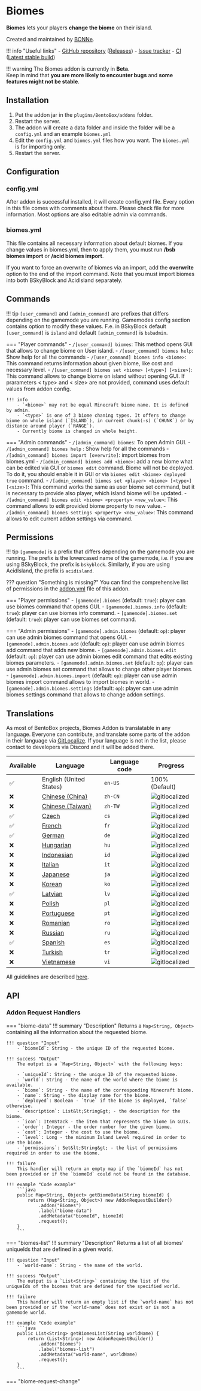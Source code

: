 # Biomes

**Biomes** lets your players **change the biome** on their island.

Created and maintained by [BONNe](https://github.com/BONNe).

!!! info "Useful links"
    - [GitHub repository](https://github.com/BentoBoxWorld/Biomes) ([Releases](https://github.com/BentoBoxWorld/Biomes/releases))
    - [Issue tracker](https://github.com/BentoBoxWorld/Biomes/issues)
    - [CI](https://ci.codemc.org/job/BentoBoxWorld/job/Biomes) ([Latest stable build](https://ci.codemc.io/job/BentoBoxWorld/job/Biomes/lastStableBuild/))

!!! warning
    The Biomes addon is currently in **Beta**.  
    Keep in mind that **you are more likely to encounter bugs** and **some features might not be stable**.  

## Installation

1. Put the addon jar in the `plugins/BentoBox/addons` folder.
2. Restart the server.
3. The addon will create a data folder and inside the folder will be a `config.yml` and an example `biomes.yml`
4. Edit the `config.yml` and `biomes.yml` files how you want. The `biomes.yml` is for importing only.
5. Restart the server.

## Configuration

### config.yml

After addon is successful installed, it will create config.yml file. Every option in this file comes with comments about them. Please check file for more information.
Most options are also editable admin via commands.

### biomes.yml

This file contains all necessary information about default biomes. 
If you change values in biomes.yml, then to apply them, you must run **/bsb biomes import** or **/acid biomes import**.

If you want to force an overwrite of biomes via an import, add the **overwrite** option to the end of the import command.
Note that you must import biomes into both BSkyBlock and AcidIsland separately.

## Commands

!!! tip
    `[user_command]` and `[admin_command]` are prefixes that differs depending on the gamemode you are running. Gamemodes config section contains option to modify these values.
    F.e. in BSkyBlock default `[user_command]` is `island` and default `[admin_command]` is `bsbadmin`. 

=== "Player commands"
    - `/[user_command] biomes`: This method opens GUI that allows to change biome on User island.
    - `/[user_command] biomes help`: Show help for all the commands
    - `/[user_command] biomes info <biome>`: This command returns information about given biome, like cost and necessary level.
    - `/[user_command] biomes set <biome> [<type>] [<size>]`: This command allows to change biome on island without opening GUI. If prarameters < type> and < size> are not provided, command uses default values from addon config.

    !!! info
        - `<biome>` may not be equal Minecraft biome name. It is defined by admin.
        - `<type>` is one of 3 biome chaning types. It offers to change biome on whole island (`ISLAND`), in current chunk(-s) (`CHUNK`) or by distance around player (`RANGE`).
        - Currently biome is changed in whole height.

=== "Admin commands"
    - `/[admin_command] biomes`: To open Admin GUI. 
    - `/[admin_command] biomes help` : Show help for all the commands
    - `/[admin_command] biomes import [overwrite]`: import biomes from biomes.yml
    - `/[admin_command] biomes add <biome>`: add a new biome what can be edited via GUI or `biomes edit` command. Biome will not be deployed. To do it, you should enable it in GUI or via `biomes edit <biome> deployed true` command.
    - `/[admin_command] biomes set <player> <biome> [<type>] [<size>]`: This command works the same as user biome set command, but it is necessary to provide also player, which island biome will be updated.
    - `/[admin_command] biomes edit <biome> <property> <new_value>`: This command allows to edit provided biome property to new value. 
    - `/[admin_command] biomes settings <property> <new_value>`: This command allows to edit current addon settings via command. 

## Permissions

!!! tip
    `[gamemode]` is a prefix that differs depending on the gamemode you are running.
    The prefix is the lowercased name of the gamemode, i.e. if you are using BSkyBlock, the prefix is `bskyblock`.
    Similarly, if you are using AcidIsland, the prefix is `acidisland`.

??? question "Something is missing?"
    You can find the comprehensive list of permissions in the [addon.yml](https://github.com/BentoBoxWorld/Biomes/blob/develop/src/main/resources/addon.yml) file of this addon.

=== "Player permissions"
    - `[gamemode].biomes` (default: `true`): player can use biomes command that opens GUI.
    - `[gamemode].biomes.info` (default: `true`): player can use biomes info command.
    - `[gamemode].biomes.set` (default: `true`): player can use biomes set command.

=== "Admin permissions"
    - `[gamemode].admin.biomes` (default: `op`): player can use admin biomes command that opens GUI.
    - `[gamemode].admin.biomes.add` (default: `op`): player can use admin biomes add command that adds new biome.
    - `[gamemode].admin.biomes.edit` (default: `op`): player can use admin biomes edit command that edits existing biomes parameters.
    - `[gamemode].admin.biomes.set` (default: `op`): player can use admin biomes set command that allows to change other player biomes.
    - `[gamemode].admin.biomes.import` (default: `op`): player can use admin biomes import command allows to import biomes in world.
    - `[gamemode].admin.biomes.settings` (default: `op`): player can use admin biomes settings command that allows to change addon settings.

## Translations

As most of BentoBox projects, Biomes Addon is translatable in any language. Everyone can contribute, and translate some parts of the addon in their language via [GitLocalize](https://gitlocalize.com/repo/2894).
If your language is not in the list, please contact to developers via Discord and it will be added there.

| Available | Language | Language code | Progress |
| --- | ---------- | --- | ----------- |
| ✅ | English (United States) | `en-US` | 100% (Default) |
| ❌ | [Chinese (China)](https://gitlocalize.com/repo/2894/zh-CN/src/main/resources/locales) | `zh-CN` | ![gitlocalized](https://gitlocalize.com/repo/2894/zh-CN//badge.svg) |
| ❌ | [Chinese (Taiwan)](https://gitlocalize.com/repo/2894/zh-TW/src/main/resources/locales) | `zh-TW` | ![gitlocalized](https://gitlocalize.com/repo/2894/zh-TW//badge.svg) |
| ✅ | [Czech](https://gitlocalize.com/repo/2894/cs/src/main/resources/locales) | `cs` | ![gitlocalized](https://gitlocalize.com/repo/2894/cs/badge.svg) |
| ✅ | [French](https://gitlocalize.com/repo/2894/fr/src/main/resources/locales) | `fr` | ![gitlocalized](https://gitlocalize.com/repo/2894/fr/badge.svg) |
| ✅ | [German](https://gitlocalize.com/repo/2894/de/src/main/resources/locales) | `de` | ![gitlocalized](https://gitlocalize.com/repo/2894/de/badge.svg) |
| ❌ | [Hungarian](https://gitlocalize.com/repo/2894/hu/src/main/resources/locales) | `hu` | ![gitlocalized](https://gitlocalize.com/repo/2894/hu/badge.svg) |
| ❌ | [Indonesian](https://gitlocalize.com/repo/2894/id/src/main/resources/locales) | `id` | ![gitlocalized](https://gitlocalize.com/repo/2894/id/badge.svg) |
| ❌ | [Italian](https://gitlocalize.com/repo/2894/it/src/main/resources/locales) | `it` | ![gitlocalized](https://gitlocalize.com/repo/2894/it/badge.svg) |
| ❌ | [Japanese](https://gitlocalize.com/repo/2894/ja/src/main/resources/locales) | `ja` | ![gitlocalized](https://gitlocalize.com/repo/2894/ja/badge.svg) |
| ❌ | [Korean](https://gitlocalize.com/repo/2894/ko/src/main/resources/locales) | `ko` | ![gitlocalized](https://gitlocalize.com/repo/2894/ko/badge.svg) |
| ✅ | [Latvian](https://gitlocalize.com/repo/2894/lv/src/main/resources/locales) | `lv` | ![gitlocalized](https://gitlocalize.com/repo/2894/lv/badge.svg) |
| ❌ | [Polish](https://gitlocalize.com/repo/2894/pl/src/main/resources/locales) | `pl` | ![gitlocalized](https://gitlocalize.com/repo/2894/pl/badge.svg) |
| ❌ | [Portuguese](https://gitlocalize.com/repo/2894/pt/src/main/resources/locales) | `pt` | ![gitlocalized](https://gitlocalize.com/repo/2894/pt/badge.svg) |
| ❌ | [Romanian](https://gitlocalize.com/repo/2894/ro/src/main/resources/locales) | `ro` | ![gitlocalized](https://gitlocalize.com/repo/2894/ro/badge.svg) |
| ❌ | [Russian](https://gitlocalize.com/repo/2894/ru/src/main/resources/locales) | `ru` | ![gitlocalized](https://gitlocalize.com/repo/2894/ru/badge.svg) |
| ✅ | [Spanish](https://gitlocalize.com/repo/2894/es/src/main/resources/locales) | `es` | ![gitlocalized](https://gitlocalize.com/repo/2894/es/badge.svg) |
| ❌ | [Turkish](https://gitlocalize.com/repo/2894/tr/src/main/resources/locales) | `tr` | ![gitlocalized](https://gitlocalize.com/repo/2894/tr/badge.svg) |
| ❌ | [Vietnamese](https://gitlocalize.com/repo/2894/vi/src/main/resources/locales) | `vi` | ![gitlocalized](https://gitlocalize.com/repo/2894/vi/badge.svg) |

All guidelines are described [here](../../BentoBox/Translate-BentoBox-and-addons).

## API

### Addon Request Handlers

=== "biome-data"
    !!! summary "Description"
        Returns a `Map<String, Object>` containing all the information about the requested biome.
    
    !!! question "Input"
        - `biomeId`: String - the unique ID of the requested biome.

    !!! success "Output"
        The output is a `Map<String, Object>` with the following keys:  
        
        - `uniqueId`: String - the unique ID of the requested biome.
        - `world`: String - the name of the world where the biome is available.
        - `biome`: String - the name of the corresponding Minecraft biome.
        - `name`: String - the display name for the biome.
        - `deployed`: Boolean - `true` if the biome is deployed, `false` otherwise.
        - `description`: List&lt;String&gt; - the description for the biome.
        - `icon`: ItemStack - the item that represents the biome in GUIs.
        - `order`: Integer - the order number for the given biome.
        - `cost`: Integer - the cost to use the biome.
        - `level`: Long - the minimum Island Level required in order to use the biome.
        - `permissions`: Set&lt;String&gt; - the list of permissions required in order to use the biome.
        
    !!! failure
        This handler will return an empty map if the `biomeId` has not been provided or if the `biomeId` could not be found in the database.
    
    !!! example "Code example"
        ```java
        public Map<String, Object> getBiomeData(String biomeId) {
            return (Map<String, Object>) new AddonRequestBuilder()
                .addon("Biomes")
                .label("biome-data")
                .addMetadata("biomeId", biomeId)
                .request();
        }
        ```

=== "biomes-list"
    !!! summary "Description"
        Returns a list of all biomes' uniqueIds that are defined in a given world.
    
    !!! question "Input"
        - `world-name`: String - the name of the world.

    !!! success "Output"
        The output is a `List<String>` containing the list of the uniqueIds of the biomes that are defined for the specified world.
        
    !!! failure
        This handler will return an empty list if the `world-name` has not been provided or if the `world-name` does not exist or is not a gamemode world.
    
    !!! example "Code example"
        ```java
        public List<String> getBiomesList(String worldName) {
            return (List<String>) new AddonRequestBuilder()
                .addon("Biomes")
                .label("biomes-list")
                .addMetadata("world-name", worldName)
                .request();
        }
        ```

=== "biome-request-change"
